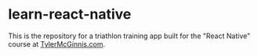 # learn-react-native

This is the repository for a triathlon training app built for the "React Native" course at [TylerMcGinnis.com](https://tylermcginnis.com/courses/react-native-udacity).
